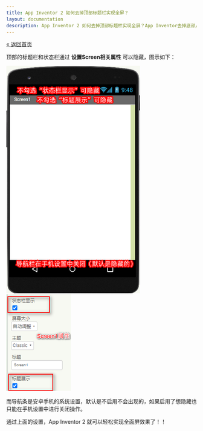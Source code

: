 ```yaml
---
title: App Inventor 2 如何去掉顶部标题栏实现全屏？
layout: documentation
description: App Inventor 2 如何去掉顶部标题栏实现全屏？App Inventor去掉底部/顶部，实现全屏？AppInventor怎么把标题栏去掉实现全屏？
---
```


[&laquo; 返回首页](index.html)

顶部的标题栏和状态栏通过 **设置Screen相关属性** 可以隐藏，图示如下：

![全屏设置](images/全屏设置.png)
![Screen属性](images/Screen属性.png)

而导航条是安卓手机的系统设置，默认是不启用不会出现的，如果启用了想隐藏也只能在手机设置中进行关闭操作。

通过上面的设置，App Inventor 2 就可以轻松实现全面屏效果了！！

